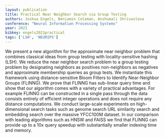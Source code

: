 ```yaml
---
layout: publication
title: Practical Near Neighbor Search via Group Testing
authors: Joshua Engels, Benjamin Coleman, Anshumali Shrivastava
conference: "Neural Information Processing Systems"
year: 2021
bibkey: engels2021practical
tags: ['LSH', 'NEURIPS']
---
```

We present a new algorithm for the approximate near neighbor problem that combines classical ideas from group testing with locality-sensitive hashing (LSH). We reduce the near neighbor search problem to a group testing problem by designating neighbors as positives non-neighbors as negatives and approximate membership queries as group tests. We instantiate this framework using distance-sensitive Bloom Filters to Identify Near-Neighbor Groups (FLINNG). We prove that FLINNG has sub-linear query time and show that our algorithm comes with a variety of practical advantages. For example FLINNG can be constructed in a single pass through the data consists entirely of efficient integer operations and does not require any distance computations. We conduct large-scale experiments on high-dimensional search tasks such as genome search URL similarity search and embedding search over the massive YFCC100M dataset. In our comparison with leading algorithms such as HNSW and FAISS we find that FLINNG can provide up to a 10x query speedup with substantially smaller indexing time and memory.
